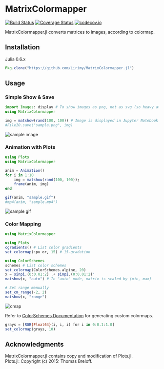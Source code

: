 # MatrixColormapper

[![Build Status](https://travis-ci.org/Lirimy/MatrixColormapper.jl.svg?branch=master)](https://travis-ci.org/Lirimy/MatrixColormapper.jl) [![Coverage Status](https://coveralls.io/repos/Lirimy/MatrixColormapper.jl/badge.svg?branch=master&service=github)](https://coveralls.io/github/Lirimy/MatrixColormapper.jl?branch=master) [![codecov.io](http://codecov.io/github/Lirimy/MatrixColormapper.jl/coverage.svg?branch=master)](http://codecov.io/github/Lirimy/MatrixColormapper.jl?branch=master)

MatrixColormapper.jl converts matrices to images, according to colormap.

## Installation

Julia 0.6.x

```julia
Pkg.clone("https://github.com/Lirimy/MatrixColormapper.jl")
```

## Usage

### Simple Show & Save

```julia
import Images: display # To show images as png, not as svg (so heavy at browser)
using MatrixColormapper

img = matshow(rand(100, 100)) # Image is displayed in Jupyter Notebook
#FileIO.save("sample.png", img)
```

![sample image](https://user-images.githubusercontent.com/31124605/41716042-2e327774-7590-11e8-9b3b-648877bcbf53.png)

### Animation with Plots

```julia
using Plots
using MatrixColormapper

anim = Animation()
for i in 1:10
    img = matshow(rand(100, 100));
    frame(anim, img)
end

gif(anim, "sample.gif")
#mp4(anim, "sample.mp4")
```

![sample gif](https://user-images.githubusercontent.com/31124605/41716360-27355378-7591-11e8-986e-4f964284846c.gif)

### Color Mapping

```julia
using MatrixColormapper

using Plots
cgradients() # List color gradients
set_colormap(:pu_or, 15) # 15-gradation

using ColorSchemes
schemes # List color schemes
set_colormap(ColorSchemes.alpine, 20)
x = sinpi.(0:0.01:2) .+ sinpi.(0:0.01:2)'
matshow(x, "auto") # In "auto" mode, matrix is scaled by (min, max)

# Set range manually
set_cm_range(-2, 2)
matshow(x, "range")
```

![cmap](https://user-images.githubusercontent.com/31124605/41717392-98f753a0-7594-11e8-94c3-f6590513cd60.png)

Refer to [ColorSchemes Documentation](http://juliagraphics.github.io/ColorSchemes.jl/stable/basics.html) for generating custom colormaps.

```julia
grays = [RGB{Float64}(i, i, i) for i in 0:0.1:1.0]
set_colormap(grays, 10)
```

## Acknowledgments

MatrixColormapper.jl contains copy and modification of Plots.jl.  
Plots.jl: Copyright (c) 2015: Thomas Breloff.
